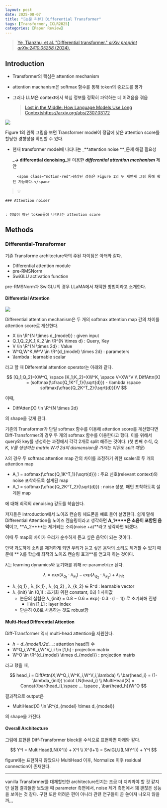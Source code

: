 ```yaml
---
layout: post
date: 2025-08-07
title: "[논문 리뷰] Differential Transformer"
tags: [Transformer, ICLR2025]
categories: [Paper Review]
---
```


> [Ye, Tianzhu, et al. "Differential transformer." ](https://arxiv.org/abs/2410.05258)[_arXiv preprint arXiv:2410.05258_](https://arxiv.org/abs/2410.05258)[ (2024).](https://arxiv.org/abs/2410.05258)



## Introduction

- Transformer의 핵심은 attention mechanism
- attention machanism은 softmax 함수를 통해 token의 중요도를 평가
- 그러나 LLM은 context에서 핵심 정보를 정확히 파악하는 데 어려움을 겪음

	> [Lost in the Middle: How Language Models Use Long Contextshttps://arxiv.org/abs/2307.03172](https://arxiv.org/abs/2307.03172)


![](https://prod-files-secure.s3.us-west-2.amazonaws.com/542b861c-36a8-4051-84e5-8804b6728dba/9083ea56-691a-4752-ae26-47f403431ac8/image.png?X-Amz-Algorithm=AWS4-HMAC-SHA256&X-Amz-Content-Sha256=UNSIGNED-PAYLOAD&X-Amz-Credential=ASIAZI2LB4667HBXOAGY%2F20250908%2Fus-west-2%2Fs3%2Faws4_request&X-Amz-Date=20250908T070113Z&X-Amz-Expires=3600&X-Amz-Security-Token=IQoJb3JpZ2luX2VjEE4aCXVzLXdlc3QtMiJHMEUCIA2TOaABjayldJhpftApcZ%2FZ3oxa2hWna6VYYNLSUHwdAiEAhEHT6NS68AcbI40Aout049EfXSBTebwq5N5X5DrNJxoqiAQIt%2F%2F%2F%2F%2F%2F%2F%2F%2F%2F%2FARAAGgw2Mzc0MjMxODM4MDUiDMt3q69f6M5LhCVfXircA66u90ysOnhM5OZ3KEuuMnNonUPQgesVv6KUMN%2FsVSo%2FUKl1w2u7Wb1cihCPIp2ax68iT4KunjG7uLjNVbkS8OJTwgPGxp1nVaFNn4ie1kTFl4kL54awMqoUYXGDOEJO%2F6bIwvs6moRy3skD660rnrg0T57embvrMrdhA%2FDuPVJ%2FjkSazNXln4wDDSJVbYEgicf0mFzz9WlcCs4vzIra8OqkZ5%2FfMNaKmeoR%2BPykfMCyuibL%2BVTNRKiLxNc4xO7bhXXlf%2FQMZ9lbxwGIsTG%2BKdC2dfoDXcP%2BTOsGMn4hutEkTlL8qzxOTmDumhhiRXQJSfiODChe8GbNuwd1iY8L4%2BfMRi%2BrjZnNJrvFuGdfM5Wo1vJhCb%2BKp%2F80XKvWilkDNP1z3FtlLHUn0FzL0GHVbZ3k7Liojk7BnRUKRMqC0mmVQvR7nMMRqFwqitZX2LYJjdY0jjJSKm0oxhWUaTJ0pNiSaonLtWviXI2RxQbg9vGXwa5sSfe7B%2BiOHRDMo7Dbic2eEuzhWvV7X4wQtp2gnlIsfWPyHwMCTAtuDf9eDTal46W2Q6dF%2B08WOYkEZYN7l0ZiLgWxvKa08IM%2BZ7HpyZKZYCASQWYXEBz8T1C5tO%2B8IZ6TetvCk0a2gLqJMPvf%2BcUGOqUBk75o8DM8Gj0y4r6I%2FkczLXv%2BhdXdFjTRxpGjHgoCil%2BwkizVUEAq2pXSk4Ur%2Fa9uN9xDudKwM6gkZ01361lrGkMYKsShzYKLka9SQ%2FPEiPI%2B1KKN4%2BgN2YyhBTbcIK1UNrlPtXTpdJzqhMPNzdDPHJ3BnmHo31e6Gc%2Bm%2BmlT0srq3B%2FC9FtMia6Lcd1pW8DUsFpfpCJPPr6y6Q%2FFuJ0W%2FhW80Jsj&X-Amz-Signature=789bbbe5041cc78679a1fa120ce51a018a217a5e8410e70a916ce3bc4c9a1d40&X-Amz-SignedHeaders=host&x-amz-checksum-mode=ENABLED&x-id=GetObject)


Figure 1의 왼쪽 그림을 보면 Transformer model이 정답에 낮은 attention score를 할당한 경향성을 확인할 수 있다.

- 현재 transformer model에 나타나는 _**attention noise **_문제 해결 필요성

	_**→ differential denoising**_을 이용한 _**differential attention mechanism**_ 제안


		<span class="notion-red">향상된 성능은 Figure 1의 두 세번째 그림 통해 확인 가능하다.</span>


> 💡 


	### Attention noise?


	: 정답이 아닌 token들에 나타나는 attention score



## Methods



### Differential-Transformer


기존 Transforme architecture와의 주된 차이점은 아래와 같다.

- Differential attention module
- pre-RMSNorm
- SwiGLU activation function

pre-RMSNorm과 SwiGLU의 경우 LLaMA에서 채택한 방법이라고 소개한다.



#### Differential Attention


![](https://prod-files-secure.s3.us-west-2.amazonaws.com/542b861c-36a8-4051-84e5-8804b6728dba/116d70b2-1963-4810-9167-f4c7d8a06e8f/image.png?X-Amz-Algorithm=AWS4-HMAC-SHA256&X-Amz-Content-Sha256=UNSIGNED-PAYLOAD&X-Amz-Credential=ASIAZI2LB4667HBXOAGY%2F20250908%2Fus-west-2%2Fs3%2Faws4_request&X-Amz-Date=20250908T070113Z&X-Amz-Expires=3600&X-Amz-Security-Token=IQoJb3JpZ2luX2VjEE4aCXVzLXdlc3QtMiJHMEUCIA2TOaABjayldJhpftApcZ%2FZ3oxa2hWna6VYYNLSUHwdAiEAhEHT6NS68AcbI40Aout049EfXSBTebwq5N5X5DrNJxoqiAQIt%2F%2F%2F%2F%2F%2F%2F%2F%2F%2F%2FARAAGgw2Mzc0MjMxODM4MDUiDMt3q69f6M5LhCVfXircA66u90ysOnhM5OZ3KEuuMnNonUPQgesVv6KUMN%2FsVSo%2FUKl1w2u7Wb1cihCPIp2ax68iT4KunjG7uLjNVbkS8OJTwgPGxp1nVaFNn4ie1kTFl4kL54awMqoUYXGDOEJO%2F6bIwvs6moRy3skD660rnrg0T57embvrMrdhA%2FDuPVJ%2FjkSazNXln4wDDSJVbYEgicf0mFzz9WlcCs4vzIra8OqkZ5%2FfMNaKmeoR%2BPykfMCyuibL%2BVTNRKiLxNc4xO7bhXXlf%2FQMZ9lbxwGIsTG%2BKdC2dfoDXcP%2BTOsGMn4hutEkTlL8qzxOTmDumhhiRXQJSfiODChe8GbNuwd1iY8L4%2BfMRi%2BrjZnNJrvFuGdfM5Wo1vJhCb%2BKp%2F80XKvWilkDNP1z3FtlLHUn0FzL0GHVbZ3k7Liojk7BnRUKRMqC0mmVQvR7nMMRqFwqitZX2LYJjdY0jjJSKm0oxhWUaTJ0pNiSaonLtWviXI2RxQbg9vGXwa5sSfe7B%2BiOHRDMo7Dbic2eEuzhWvV7X4wQtp2gnlIsfWPyHwMCTAtuDf9eDTal46W2Q6dF%2B08WOYkEZYN7l0ZiLgWxvKa08IM%2BZ7HpyZKZYCASQWYXEBz8T1C5tO%2B8IZ6TetvCk0a2gLqJMPvf%2BcUGOqUBk75o8DM8Gj0y4r6I%2FkczLXv%2BhdXdFjTRxpGjHgoCil%2BwkizVUEAq2pXSk4Ur%2Fa9uN9xDudKwM6gkZ01361lrGkMYKsShzYKLka9SQ%2FPEiPI%2B1KKN4%2BgN2YyhBTbcIK1UNrlPtXTpdJzqhMPNzdDPHJ3BnmHo31e6Gc%2Bm%2BmlT0srq3B%2FC9FtMia6Lcd1pW8DUsFpfpCJPPr6y6Q%2FFuJ0W%2FhW80Jsj&X-Amz-Signature=38c8d5712951dbce8d5503ae91f12d24e8dbbaee3062c0e8af577094d4b82f4f&X-Amz-SignedHeaders=host&x-amz-checksum-mode=ENABLED&x-id=GetObject)


Differential attention mechanism은 두 개의 softmax attention map 간의 차이를 attention score로 계산한다.

- X \in \R^{N \times d\_{model}} : given input
- Q\_1,Q\_2,K\_1,K\_2 \in \R^{N \times d} : Query, Key
- V \in \R^{N \times 2d} : Value
- W^Q,W^K,W^V \in \R^{d\_{model} \times 2d} : parameters
- \lambda : learnable scalar

라고 할 때 Differential attention operator는 아래와 같다.


$$
[Q_1;Q_2]=XW^Q, \space [K_1;K_2]=XW^K, \space V=XW^V \\
DiffAttn(X) = (softmax(\cfrac{Q_1K^T_1}{\sqrt{d}}) - \lambda \space softmax(\cfrac{Q_2K^T_2}{\sqrt{d}}))V
$$


이때,

- DiffAtten(X) \in \R^{N \times 2d}

의 shape을 갖게 된다.


기존의 Transformer가 단일 softmax 함수를 이용해 attention score를 계산했다면 Diff-Transformer의 경우 두 개의 softmax 함수를 이용한다고 했다. 이를 위해서 query와 key를 생성하는 과정에서 각각 2개로 split 해주는 것이다. <span class="notion-red">(첫 번째 수식, </span><span class="notion-red">_Q, K, V를 생성하는 matrix W가 2d의 dismension을 가지는 이유도 split 때문_</span><span class="notion-red">)</span>


 λ의 경우 두 softmax attention map 간의 차이를 조정하기 위한 scaler로 두 개의 attention map

- A\_1 = softmax(\cfrac{Q\_1K^T\_1}{\sqrt{d}}) : 주요 신호(relevant context)와 noise 포착하도록 설계된 map
- A\_1 = softmax(\cfrac{Q\_2K^T\_2}{\sqrt{d}}) : noise 성분, 패턴 포착하도록 설계된 map 

에 대해 최적의 denoising 강도를 학습한다.


저자들은 introduction에서 노이즈 캔슬링 헤드폰을 예로 들어 설명한다. 쉽게 말해 Differential Attention을 노이즈 캔슬링이라고 생각하면 **A\_1****은 소음이 포함된 음악**이고, **A\_2****는 제거되는 소리(noise +a)**라고 생각하면 되겠다. 


이때 두 map의 차이가 우리가 순수하게 듣고 싶은 음악이 되는 것이다. 


만약 과도하게 소리를 제거하게 되면 우리가 듣고 싶은 음악의 소리도 제거할 수 있기 때문에 ** λ를 학습해 최적의 노이즈 캔슬링 효과**를 얻고자 하는 것이다.


λ는 learning dynamics와 동기화를 위해 re-parametrize 된다.


$$
\lambda = exp(\lambda_{q_1} \cdot \lambda_{k_1}) - exp(\lambda_{q_2} \cdot \lambda_{k_2}) + \lambda_{init}
$$

- λ\_{q\_1} , λ\_{k\_1} , λ\_{q\_2} , λ\_{k\_2} ∈ R^d : learnable vector
- λ\_{init} \in (0,1) : 초기화 위한 constant, 0과 1 사이값
	- 논문의 실험은 λ\_{init} = 0.8 − 0.6 × exp(−0.3 · (l − 1)) 로 초기화해 진행
		- l \in [1,L] : layer index
	- 단순히 0.8로 사용하는 것도 robust함


#### **Multi-Head Differential Attention**


Diff-Transformer 역시 multi-head attention을 지원한다.

- _h = d\_{model}/2d__ _: attention head의 수
- W^Q\_i,W^K\_i,W^V\_i,i \in [1,h] : projection matrix
- W^O \in \R^{d\_{model} \times d\_{model}} : projection matrix

라고 했을 때,


$$
head_i = DiffAttn(X;W^Q_i,W^K_i,W^V_i,\lambda) \\
\bar{head_i} = (1-\lambda_{init}) \cdot LN(head_i) \\
MultiHead(X) = Concat(\bar{head_i},\space ... \space , \bar{head_h})W^O
$$


결과적으로 output은

- MultiHead(X) \in \R^{d\_{model} \times d\_{model}}

의 shape을 가진다.



#### Overall Architecture


그림에 표현된 Diff-Transformer block을 수식으로 표현하면 아래와 같다.


$$
Y^l = MultiHead(LN(X^l)) + X^l \\
X^{l+1} = SwiGLU(LN(Y^l)) + Y^l
$$


figure에는 표현하지 않았으나 MultiHead 이후, Normalize 이후 residual connection이 존재한다.


---


vanilla Transformer를 대체할만한 architecture인지는 조금 더 지켜봐야 할 것 같지만 실험 결과들만 보았을 때 parameter 측면에서, noise 제거 측면에서 꽤 괜찮은 성능을 보이는 것 같다. 구현 또한 어려운 편이 아니라 관련 연구들이 곧 쏟아져 나오지 않을까,,,

